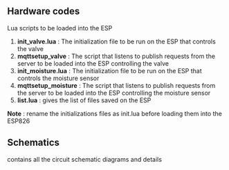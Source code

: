 ## Hardware codes 

Lua scripts to be loaded into the ESP 

1. **init_valve.lua** :  The initialization file to be run on the ESP that controls the valve 
2. **mqttsetup_valve** : The script that listens to publish requests from the server to be loaded into the ESP controlling the valve
3. **init_moisture.lua** :  The initialization file to be run on the ESP that controls the moisture sensor 
4. **mqttsetup_moisture** : The script that listens to publish requests from the server to be loaded into the ESP controlling the moisture sensor 
5. **list.lua** : gives the list of files saved on the ESP 


**Note** : rename the initializations files as init.lua before loading them  into the ESP826


## Schematics 

contains all the circuit schematic diagrams and details
